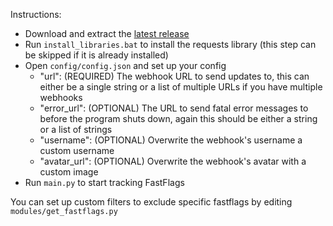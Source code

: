 Instructions:
- Download and extract the <a href="https://github.com/TheKliko/fastflag-tracker/releases/latest">latest release</a>
- Run `install_libraries.bat` to install the requests library (this step can be skipped if it is already installed)
- Open `config/config.json` and set up your config
  - "url": (REQUIRED) The webhook URL to send updates to, this can either be a single string or a list of multiple URLs if you have multiple webhooks
  - "error_url": (OPTIONAL) The URL to send fatal error messages to before the program shuts down, again this should be either a string or a list of strings
  - "username": (OPTIONAL) Overwrite the webhook's username a custom username
  - "avatar_url": (OPTIONAL) Overwrite the webhook's avatar with a custom image
- Run `main.py` to start tracking FastFlags

You can set up custom filters to exclude specific fastflags by editing `modules/get_fastflags.py`
